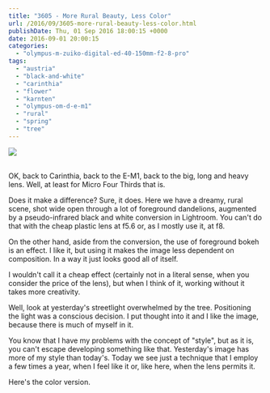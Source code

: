 ```yaml
---
title: "3605 - More Rural Beauty, Less Color"
url: /2016/09/3605-more-rural-beauty-less-color.html
publishDate: Thu, 01 Sep 2016 18:00:15 +0000
date: 2016-09-01 20:00:15
categories: 
  - "olympus-m-zuiko-digital-ed-40-150mm-f2-8-pro"
tags: 
  - "austria"
  - "black-and-white"
  - "carinthia"
  - "flower"
  - "karnten"
  - "olympus-om-d-e-m1"
  - "rural"
  - "spring"
  - "tree"
---
```

<div class="container">
<div class="center"><a target="_blank" href="https://d25zfm9zpd7gm5.cloudfront.net/1200x1200/2016/20160505_155851_lr_bw.jpg"><img class="webfeedsFeaturedVisual" src="https://d25zfm9zpd7gm5.cloudfront.net/0600x0600/2016/20160505_155851_lr_bw.jpg" /></a></div>
</div>
<br />

OK, back to Carinthia, back to the E-M1, back to the big, long and heavy lens. Well, at least for Micro Four Thirds that is.

Does it make a difference? Sure, it does. Here we have a dreamy, rural scene, shot wide open through a lot of foreground dandelions, augmented by a pseudo-infrared black and white conversion in Lightroom. You can't do that with the cheap plastic lens at f5.6 or, as I mostly use it, at f8.

On the other hand, aside from the conversion, the use of foreground bokeh is an effect. I like it, but using it makes the image less dependent on composition. In a way it just looks good all of itself.

I wouldn't call it a cheap effect (certainly not in a literal sense, when you consider the price of the lens), but when I think of it, working without it takes more creativity. 

Well, look at yesterday's streetlight overwhelmed by the tree. Positioning the light was a conscious decision. I put thought into it and I like the image, because there is much of myself in it. 

<a target="_blank" href="https://d25zfm9zpd7gm5.cloudfront.net/1200x1200/2016/20160505_155851_lr_color.jpg"><img style="margin: 0pt 0px 0pt 10px; float: right;" src="https://d25zfm9zpd7gm5.cloudfront.net/0150x0150/2016/20160505_155851_lr_color.jpg" alt="" border="0" /></a> You know that I have my problems with the concept of "style", but as it is, you can't escape developing something like that. Yesterday's image has more of my style than today's. Today we see just a technique that I employ a few times a year, when I feel like it or, like here, when the lens permits it.

Here's the color version. 
